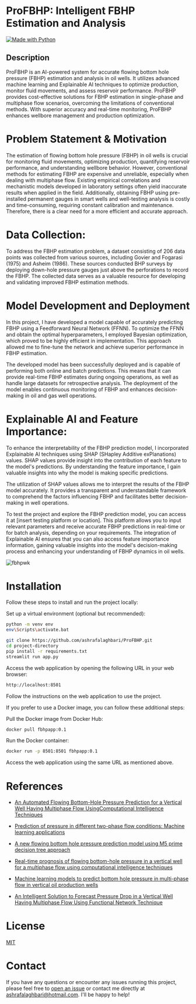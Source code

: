 # ProFBHP: Intelligent FBHP Estimation and Analysis
[![Made with Python](https://img.shields.io/badge/Made%20with-Python%203.10.7-blue.svg)](https://www.python.org/)
## Description
ProFBHP is an AI-powered system for accurate flowing bottom hole pressure (FBHP) estimation and analysis in oil wells. It utilizes advanced machine learning and Explainable AI techniques to optimize production, monitor fluid movements, and assess reservoir performance. ProFBHP provides cost-effective solutions for FBHP estimation in single-phase and multiphase flow scenarios, overcoming the limitations of conventional methods. With superior accuracy and real-time monitoring, ProFBHP enhances wellbore management and production optimization.

# Problem Statement & Motivation

The estimation of flowing bottom hole pressure (FBHP) in oil wells is crucial for monitoring fluid movements, optimizing production, quantifying reservoir performance, and understanding wellbore behavior. However, conventional methods for estimating FBHP are expensive and unreliable, especially when dealing with multiphase flow. Existing empirical correlations and mechanistic models developed in laboratory settings often yield inaccurate results when applied in the field. Additionally, obtaining FBHP using pre-installed permanent gauges in smart wells and well-testing analysis is costly and time-consuming, requiring constant calibration and maintenance. Therefore, there is a clear need for a more efficient and accurate approach.

# Data Collection:

To address the FBHP estimation problem, a dataset consisting of 206 data points was collected from various sources, including Govier and Fogarasi (1975) and Asheim (1986). These sources conducted BHP surveys by deploying down-hole pressure gauges just above the perforations to record the FBHP. The collected data serves as a valuable resource for developing and validating improved FBHP estimation methods.

# Model Development and Deployment

In this project, I have developed a model capable of accurately predicting FBHP using a Feedforward Neural Network (FFNN). To optimize the FFNN and obtain the optimal hyperparameters, I employed Bayesian optimization, which proved to be highly efficient in implementation. This approach allowed me to fine-tune the network and achieve superior performance in FBHP estimation.

The developed model has been successfully deployed and is capable of performing both online and batch predictions. This means that it can provide real-time FBHP estimates during ongoing operations, as well as handle large datasets for retrospective analysis. The deployment of the model enables continuous monitoring of FBHP and enhances decision-making in oil and gas well operations.

# Explainable AI and Feature Importance:

To enhance the interpretability of the FBHP prediction model, I incorporated Explainable AI techniques using SHAP (SHapley Additive exPlanations) values. SHAP values provide insight into the contribution of each feature to the model's predictions. By understanding the feature importance, I gain valuable insights into why the model is making specific predictions.

The utilization of SHAP values allows me to interpret the results of the FBHP model accurately. It provides a transparent and understandable framework to comprehend the factors influencing FBHP and facilitates better decision-making in well operations.

To test the project and explore the FBHP prediction model, you can access it at [insert testing platform or location]. This platform allows you to input relevant parameters and receive accurate FBHP predictions in real-time or for batch analysis, depending on your requirements. The integration of Explainable AI ensures that you can also access feature importance information, gaining valuable insights into the model's decision-making process and enhancing your understanding of FBHP dynamics in oil wells.

![fbhpwk](https://github.com/ashrafalaghbari/ProFBHP/assets/98224412/a6bd19e4-f99c-415e-98a4-3e2ddd820cb1)

# Installation

Follow these steps to install and run the project locally:

Set up a virtual environment (optional but recommended):

```bash
python -m venv env
env\Scripts\activate.bat
```

```bash
git clone https://github.com/ashrafalaghbari/ProFBHP.git
cd project-directory
pip install -r requirements.txt
streamlit run app.py
```

Access the web application by opening the following URL in your web browser:

```bash
http://localhost:8501
```
Follow the instructions on the web application to use the project.

If you prefer to use a Docker image, you can follow these additional steps:

Pull the Docker image from Docker Hub:
```bash
docker pull fbhpapp:0.1
```
Run the Docker container:
```bash
docker run -p 8501:8501 fbhpapp:0.1
```
Access the web application using the same URL as mentioned above.

# References
* [An Automated Flowing Bottom-Hole Pressure Prediction for a Vertical Well Having Multiphase Flow UsingComputational Intelligence Techniques](https://onepetro.org/SPESATS/proceedings-abstract/18SATS/All-18SATS/215548)

* [Prediction of pressure in different two-phase flow conditions: Machine learning applications](https://www.sciencedirect.com/science/article/abs/pii/S0263224120311775)

* [A new flowing bottom hole pressure prediction model using M5 prime decision tree approach](https://link.springer.com/article/10.1007/s40808-021-01211-7)

* [Real-time prognosis of flowing bottom-hole pressure in a vertical well for a multiphase flow using computational intelligence techniques](https://link.springer.com/article/10.1007/s13202-019-0728-4)

* [Machine learning models to predict bottom hole pressure in multi-phase flow in vertical oil production wells](https://onlinelibrary.wiley.com/doi/abs/10.1002/cjce.23526)

* [An Intelligent Solution to Forecast Pressure Drop in a Vertical Well Having Multiphase Flow Using Functional Network Technique](https://onepetro.org/SPEPATS/proceedings-abstract/18PATC/All-18PATC/215853)

# License

[MIT](https://github.com/ashrafalaghbari/ProFBHP/blob/main/LICENSE)


# Contact

If you have any questions or encounter any issues running this project, please feel free to [open an issue](https://github.com/ashrafalaghbari/ProFBHP/issues) or contact me directly at [ashrafalaghbari@hotmail.com](mailto:ashrafalaghbari@hotmail.com). I'll be happy to help!


